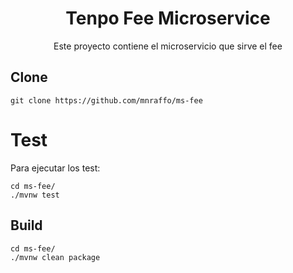 <div align="center">
  <h1>Tenpo Fee Microservice</h1>
  Este proyecto contiene el microservicio que sirve el fee
</div>

## Clone
```
git clone https://github.com/mnraffo/ms-fee
```


# Test
Para ejecutar los test:
```
cd ms-fee/
./mvnw test
```


## Build
```
cd ms-fee/
./mvnw clean package
```
